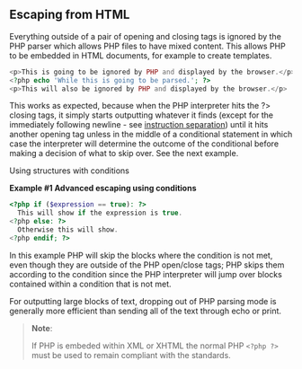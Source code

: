 Escaping from HTML
------------------

Everything outside of a pair of opening and closing tags is ignored by
the PHP parser which allows PHP files to have mixed content. This allows
PHP to be embedded in HTML documents, for example to create templates.

``` php
<p>This is going to be ignored by PHP and displayed by the browser.</p>
<?php echo 'While this is going to be parsed.'; ?>
<p>This will also be ignored by PHP and displayed by the browser.</p>
```

This works as expected, because when the PHP interpreter hits the ?\>
closing tags, it simply starts outputting whatever it finds (except for
the immediately following newline - see
<a href="/language/basic-syntax/instruction-separation.html" class="link">instruction separation</a>)
until it hits another opening tag unless in the middle of a conditional
statement in which case the interpreter will determine the outcome of
the conditional before making a decision of what to skip over. See the
next example.

Using structures with conditions

**Example \#1 Advanced escaping using conditions**

``` php
<?php if ($expression == true): ?>
  This will show if the expression is true.
<?php else: ?>
  Otherwise this will show.
<?php endif; ?>
```

In this example PHP will skip the blocks where the condition is not met,
even though they are outside of the PHP open/close tags; PHP skips them
according to the condition since the PHP interpreter will jump over
blocks contained within a condition that is not met.

For outputting large blocks of text, dropping out of PHP parsing mode is
generally more efficient than sending all of the text through <span
class="function">echo</span> or <span class="function">print</span>.

> **Note**:
>
> If PHP is embeded within XML or XHTML the normal PHP `<?php ?>` must
> be used to remain compliant with the standards.
